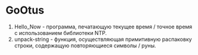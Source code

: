 # GoOtus
1. Hello_Now - программа, печатающую текущее время / точное время с использованием библиотеки NTP.
2. unpack-string - функция, осуществляющая примитивную распаковку строки, содержащую повторяющиеся символы / руны.
